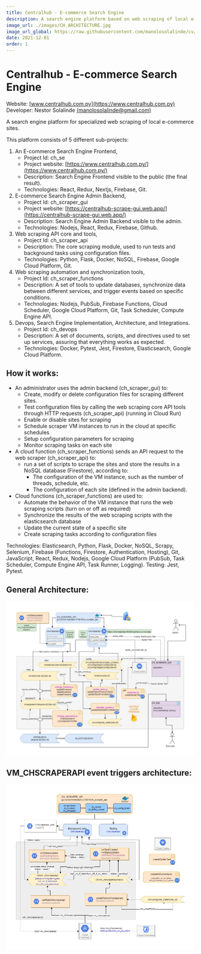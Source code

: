 ```yaml
---
title: Centralhub - E-commerce Search Engine
description: A search engine platform based on web scraping of local e-commerce sites.
image_url: ./images/CH_ARCHITECTURE.jpg
image_url_global: https://raw.githubusercontent.com/manolosolalinde/cv/main/projects/images/CH_ARCHITECTURE.jpg
date: 2021-12-01
order: 1
---
```



# Centralhub - E-commerce Search Engine

Website: [www.centralhub.com.py](https://www.centralhub.com.py) <br>
Developer: Nestor Solalinde [(manolosolalinde@gmail.com)](mailto:manolosolalinde@gmail.com)

A search engine platform for specialized web scraping of local e-commerce sites. 

This platform consists of 5 different sub-projects: 

1. An E-commerce Search Engine Frontend, 
    - Project Id: ch_se
    - Project website: [https://www.centralhub.com.py/](https://www.centralhub.com.py/)
    - Description: Search Engine Frontend visible to the public (the final result).
    - Technologies: React, Redux, Nextjs, Firebase, Git.
2. E-commerce Search Engine Admin Backend, 
    - Project Id: ch_scraper_gui
    - Project website: [https://centralhub-scrape-gui.web.app/](https://centralhub-scrape-gui.web.app/)
    - Description: Search Engine Admin Backend visible to the admin.
    - Technologies: Nodejs, React, Redux, Firebase, Github.
3. Web scraping API core and tools, 
    - Project Id: ch_scraper_api
    - Description: The core scraping module, used to run tests and background tasks using configuration files.
    - Technologies: Python, Flask, Docker, NoSQL, Firebase, Google Cloud Platform, Git.
4. Web scraping automation and synchronization tools, 
    - Project Id: ch_scraper_functions
    - Description: A set of tools to update databases, synchronize data between different services, and trigger events based on specific conditions.
    - Technologies: Nodejs, PubSub, Firebase Functions, Cloud Scheduler, Google Cloud Platform, Git, Task Scheduler, Compute Engine API.
5. Devops, Search Engine Implementation, Architecture, and Integrations.
    - Project Id: ch_devops
    - Description: A set of documents, scripts, and directives used to set up services, assuring that everything works as expected.
    - Technologies: Docker, Pytest, Jest, Firestore, Elasticsearch, Google Cloud Platform.

## How it works:

- An administrator uses the admin backend (ch_scraper_gui) to:
    - Create, modify or delete configuration files for scraping different sites.
    - Test configuration files by calling the web scraping core API tools through HTTP requests (ch_scraper_api) (running in Cloud Run)
    - Enable or disable sites for scraping
    - Schedule scraper VM instances to run in the cloud at specific schedules
    - Setup configuration parameters for scraping
    - Monitor scraping tasks on each site
- A cloud function (ch_scraper_functions) sends an API request to the web scraper (ch_scraper_api) to:
    - run a set of scripts to scrape the sites and store the results in a NoSQL database (Firestore), according to:
        - The configuration of the VM instance, such as the number of threads, schedule, etc.
        - The configuration of each site (defined in the admin backend).
- Cloud functions (ch_scraper_functions) are used to:
    - Automate the behavior of the VM instance that runs the web scraping scripts (turn on or off as required)
    - Synchronize the results of the web scraping scripts with the elasticsearch database
    - Update the current state of a specific site
    - Create scraping tasks according to configuration files


Technologies: Elasticsearch, Python, Flask, Docker, NoSQL, Scrapy, Selenium, Firebase (Functions, Firestore, Authentication, Hosting), Git, JavaScript, React, Redux, Nodejs, Google Cloud Platform (PubSub, Task Scheduler, Compute Engine API, Task Runner, Logging).
    Testing: Jest, Pytest.

## General Architecture:

<a href="./images/CH_ARCHITECTURE.jpg">
<img src="./images/CH_ARCHITECTURE.jpg" alt="click to enlarge"/>
<!-- ![CH_ARCHITECTURE](./images/CH_ARCHITECTURE.jpg) -->
</a>

## VM_CHSCRAPERAPI event triggers architecture:

<a href="./images/VM_CHSCRAPERAPI.jpg">
<img src="./images/VM_CHSCRAPERAPI.jpg" alt="click to enlarge"/>
<!-- ![VM_CHSCRAPERAPI](./images/VM_CHSCRAPERAPI.jpg) -->
</a>


